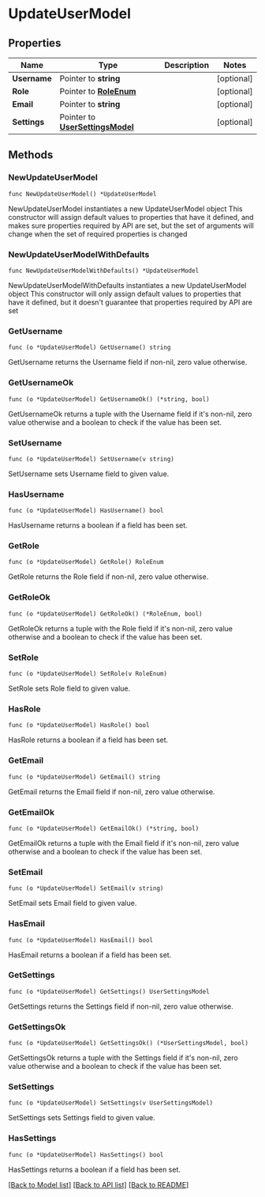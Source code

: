 # UpdateUserModel

## Properties

Name | Type | Description | Notes
------------ | ------------- | ------------- | -------------
**Username** | Pointer to **string** |  | [optional] 
**Role** | Pointer to [**RoleEnum**](RoleEnum.md) |  | [optional] 
**Email** | Pointer to **string** |  | [optional] 
**Settings** | Pointer to [**UserSettingsModel**](UserSettingsModel.md) |  | [optional] 

## Methods

### NewUpdateUserModel

`func NewUpdateUserModel() *UpdateUserModel`

NewUpdateUserModel instantiates a new UpdateUserModel object
This constructor will assign default values to properties that have it defined,
and makes sure properties required by API are set, but the set of arguments
will change when the set of required properties is changed

### NewUpdateUserModelWithDefaults

`func NewUpdateUserModelWithDefaults() *UpdateUserModel`

NewUpdateUserModelWithDefaults instantiates a new UpdateUserModel object
This constructor will only assign default values to properties that have it defined,
but it doesn't guarantee that properties required by API are set

### GetUsername

`func (o *UpdateUserModel) GetUsername() string`

GetUsername returns the Username field if non-nil, zero value otherwise.

### GetUsernameOk

`func (o *UpdateUserModel) GetUsernameOk() (*string, bool)`

GetUsernameOk returns a tuple with the Username field if it's non-nil, zero value otherwise
and a boolean to check if the value has been set.

### SetUsername

`func (o *UpdateUserModel) SetUsername(v string)`

SetUsername sets Username field to given value.

### HasUsername

`func (o *UpdateUserModel) HasUsername() bool`

HasUsername returns a boolean if a field has been set.

### GetRole

`func (o *UpdateUserModel) GetRole() RoleEnum`

GetRole returns the Role field if non-nil, zero value otherwise.

### GetRoleOk

`func (o *UpdateUserModel) GetRoleOk() (*RoleEnum, bool)`

GetRoleOk returns a tuple with the Role field if it's non-nil, zero value otherwise
and a boolean to check if the value has been set.

### SetRole

`func (o *UpdateUserModel) SetRole(v RoleEnum)`

SetRole sets Role field to given value.

### HasRole

`func (o *UpdateUserModel) HasRole() bool`

HasRole returns a boolean if a field has been set.

### GetEmail

`func (o *UpdateUserModel) GetEmail() string`

GetEmail returns the Email field if non-nil, zero value otherwise.

### GetEmailOk

`func (o *UpdateUserModel) GetEmailOk() (*string, bool)`

GetEmailOk returns a tuple with the Email field if it's non-nil, zero value otherwise
and a boolean to check if the value has been set.

### SetEmail

`func (o *UpdateUserModel) SetEmail(v string)`

SetEmail sets Email field to given value.

### HasEmail

`func (o *UpdateUserModel) HasEmail() bool`

HasEmail returns a boolean if a field has been set.

### GetSettings

`func (o *UpdateUserModel) GetSettings() UserSettingsModel`

GetSettings returns the Settings field if non-nil, zero value otherwise.

### GetSettingsOk

`func (o *UpdateUserModel) GetSettingsOk() (*UserSettingsModel, bool)`

GetSettingsOk returns a tuple with the Settings field if it's non-nil, zero value otherwise
and a boolean to check if the value has been set.

### SetSettings

`func (o *UpdateUserModel) SetSettings(v UserSettingsModel)`

SetSettings sets Settings field to given value.

### HasSettings

`func (o *UpdateUserModel) HasSettings() bool`

HasSettings returns a boolean if a field has been set.


[[Back to Model list]](../README.md#documentation-for-models) [[Back to API list]](../README.md#documentation-for-api-endpoints) [[Back to README]](../README.md)


